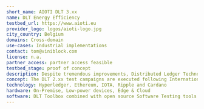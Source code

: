 ```yaml
---
short_name: AIOTI DLT 3.xx
name: DLT Energy Efficiency
testbed_url: https://www.aioti.eu
provider_logo: logos/aioti-logo.jpg
city_country: Belgium
domains: Cross-domain
use-cases: Industrial implementations
contact: tom@viniblock.com
license: n.a.
partner_access: partner access feasible
testbed_stage: proof of concept
description: Despite tremendous improvements, Distributed Ledger Technologies (DLT) continues to suffer a poor reputation when it comes to energy efficiency. This is mainly caused by the measurements taken around the Proof-of-Work consensus mechanism in the first landed protocols. Therefore, the AIOTI DLT working group agreed to set-up a series of DLT 2.xx Testbeds for the systematic evaluation of the footprint and energy efficiency of different protocols currently considered market ready.
concept: The DLT 2.xx test campaigns are executed following International Software Qualification Testing Board (ISTQB) standards and include a state of the art benchmark methodology that includes assessing the protocols both on business impact metrics (transactions-per-second, up-time, scalability) and DLT specific metrics. The integrity of the assessments is furthermore ensured by the timeline of installations being supported by the protocol suppliers and tests being executed by objective AIOTI DLT members in the presence of protocol representatives and objective observers. The outcome of the different test campaigns comes in the form of a factual report including the different DLT protocols and performance comparisons.
technology: Hyperledger, Ethereum, IOTA, Ripple and Cardano
hardware: On-Premise, Low-power devices, Edge & Cloud
software: DLT Toolbox combined with open source Software Testing tools and XBRL.
---
```


